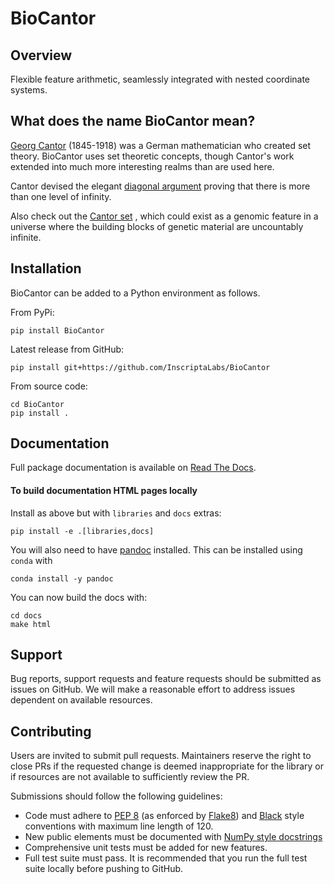 # BioCantor

## Overview

Flexible feature arithmetic, seamlessly integrated with nested coordinate systems.

## What does the name BioCantor mean?

[Georg Cantor](https://en.wikipedia.org/wiki/Georg_Cantor) (1845-1918) 
was a German mathematician who created set theory. BioCantor uses set 
theoretic concepts, though Cantor's work extended into much more 
interesting realms than are used here.

Cantor devised the elegant [diagonal argument](https://en.wikipedia.org/wiki/Cantor%27s_diagonal_argument) 
proving that there is more than one level of infinity.

Also check out the [Cantor set](https://en.wikipedia.org/wiki/Cantor_set)
, which could exist as a genomic feature in a universe where the 
building blocks of genetic material are uncountably infinite.

## Installation

BioCantor can be added to a Python environment as follows.

From PyPi:

```
pip install BioCantor
```

Latest release from GitHub:

```
pip install git+https://github.com/InscriptaLabs/BioCantor
```

From source code:

```
cd BioCantor
pip install .
```
## Documentation

Full package documentation is available on [Read The Docs](https://biocantor.readthedocs.io/en/latest/).

#### To build documentation HTML pages locally

Install as above but with `libraries` and `docs` extras:

```
pip install -e .[libraries,docs]
```

You will also need to have [pandoc](https://pandoc.org/) installed. This can
be installed using `conda` with

```
conda install -y pandoc
```

You can now build the docs with:

```
cd docs
make html
```

## Support

Bug reports, support requests and feature requests should be submitted 
as issues on GitHub. We will make a reasonable effort to address issues 
dependent on available resources.

## Contributing

Users are invited to submit pull requests. Maintainers reserve the right
to close PRs if the requested change is deemed inappropriate for the 
library or if resources are not available to sufficiently review the PR.

Submissions should follow the following guidelines:

- Code must adhere to [PEP 8](https://www.python.org/dev/peps/pep-0008/) 
(as enforced by [Flake8](https://flake8.pycqa.org/en/latest/)) and 
[Black](https://pypi.org/project/black/) style conventions with maximum 
line length of 120.
- New public elements must be documented with [NumPy style docstrings](https://numpydoc.readthedocs.io/en/latest/format.html)
- Comprehensive unit tests must be added for new features.
- Full test suite must pass. It is recommended that you run the full test suite locally before pushing to GitHub.